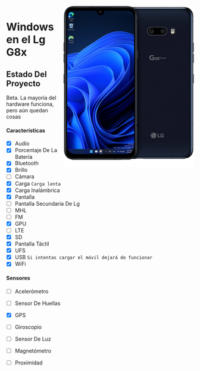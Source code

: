 <img align="right" src="/devices/mh2lm.png" width="350" alt="Windows en el Lg G8x">


# Windows en el Lg G8x

## Estado Del Proyecto

Beta. La mayoría del hardware funciona, pero aún quedan cosas

#### Características

- [x] Audio
- [x] Porcentaje De La Batería
- [x] Bluetooth
- [x] Brillo
- [ ] Cámara
- [x] Carga ```Carga lenta```
- [x] Carga Inalámbrica
- [x] Pantalla
- [ ] Pantalla Secundaria De Lg
- [ ] MHL
- [ ] FM
- [x] GPU
- [ ] LTE
- [x] SD
- [x] Pantalla Táctil
- [x] UFS
- [x] USB ```Si intentas cargar el móvil dejará de funcionar```
- [x] WiFi

#### Sensores
- [ ] Acelerómetro
- [ ] Sensor De Huellas
- [x] GPS
- [ ] Giroscopio
- [ ] Sensor De Luz
- [ ] Magnetómetro
- [ ] Proximidad

